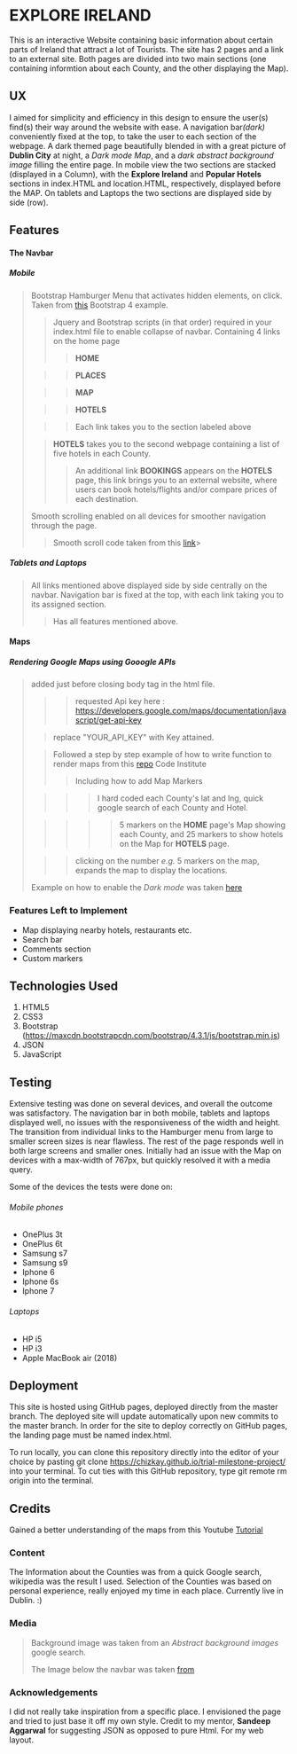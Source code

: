 # EXPLORE IRELAND

This is an interactive Website containing basic information about certain parts of Ireland that attract a lot of Tourists. The site has 2 pages and a link to an external site. Both pages are divided into two main sections (one containing informtion about each County, and the other displaying the Map).

## UX

I aimed for simplicity and efficiency in this design to ensure the user(s) find(s) their way around the website with ease. A navigation bar<em>(dark)</em> conveniently fixed at the top, to take the user to each section of the webpage. A dark themed page beautifully blended in with a great picture of **Dublin City** at night, a _Dark mode Map_, and a _dark abstract background image_ filling the entire page. In mobile view the two sections are stacked (displayed in a Column), with the **Explore Ireland** and **Popular Hotels** sections in index.HTML and location.HTML, respectively, displayed before the MAP. On tablets and Laptops the two sections are displayed side by side (row).


## Features

#### The Navbar
##### Mobile
> Bootstrap Hamburger Menu that activates hidden elements, on click. Taken from [this](https://www.w3schools.com/bootstrap4/bootstrap_navbar.as) Bootstrap 4 example.
>>Jquery and Bootstrap scripts (in that order) required in your index.html file to enable collapse of navbar.
>Containing 4 links on the home page
>>>**HOME**
>
>>>**PLACES** 
>
>>>**MAP** 
>
>>>**HOTELS**
>
>>>Each link takes you to the section labeled above
>
>>**HOTELS** takes you to the second webpage containing a list of five hotels in each County.
>>>An additional link **BOOKINGS** appears on the **HOTELS** page, this link brings you to an external website, where users can book hotels/flights and/or compare prices of each destination.
>
>Smooth scrolling enabled on all devices for smoother navigation through the page.
>>Smooth scroll code taken from this [link](https://codepen.io/bradtraversy/pen/xBdyzr)>

##### Tablets and Laptops
>All links mentioned above displayed side by side centrally on the navbar. Navigation bar is fixed at the top, with each link taking you to its assigned section. 
>
>> Has all features mentioned above.

#### Maps

##### Rendering Google Maps using Gooogle APIs
>  <script async defer src="https://maps.googleapis.com/maps/api/js?key=YOUR_API_KEY&callback=initMap" type="text/javascript"></script> added just before closing body tag in the html file.
>
>>> requested Api key here : https://developers.google.com/maps/documentation/javascript/get-api-key
>
>>replace "YOUR_API_KEY" with Key attained.
>
>>Followed a step by step example of how to write function to render maps from this [repo](https://github.com/Code-Institute-Solutions/InteractiveFrontendDevelopment-Resume/blob/master/01-GoogleMaps/06-moving_the_code_into_its_own_script/assets/js/maps.js) Code Institute
>>> Including how to add Map Markers
>
>>>>I hard coded each County's lat and lng, quick google search of each County and Hotel.
>
>>>>> 5 markers on the **HOME** page's Map showing each County, and 25 markers to show hotels on the Map for **HOTELS** page.
>
>>>clicking on the number *e.g.* 5 markers on the map, expands the map to display the locations.
>
> Example on how to enable the _Dark mode_ was taken [here](https://developers.google.com/maps/documentation/javascript/styling)

### Features Left to Implement

- Map displaying nearby hotels, restaurants etc.
- Search bar
- Comments section
- Custom markers

## Technologies Used

1. HTML5
2. CSS3
3. Bootstrap (https://maxcdn.bootstrapcdn.com/bootstrap/4.3.1/js/bootstrap.min.js)
4. JSON
5. JavaScript

## Testing

Extensive testing was done on several devices, and overall the outcome was satisfactory.
The navigation bar in both mobile, tablets and laptops displayed well, no issues with the responsiveness of the width and height. The transition from individual links to the Hamburger menu from large to smaller screen sizes is near flawless. The rest of the page responds well in both large screens and smaller ones. Initially had an issue with the Map on devices with a max-width of 767px, but quickly resolved it with a media query.

Some of the devices the tests were done on:

###### Mobile phones
- OnePlus 3t
- OnePlus 6t
- Samsung s7
- Samsung s9
- Iphone 6
- Iphone 6s
- Iphone 7

###### Laptops

- HP i5
- HP i3
-  Apple MacBook air (2018)

## Deployment

This site is hosted using GitHub pages, deployed directly from the master branch. The deployed site will update automatically upon new commits to the master branch. In order for the site to deploy correctly on GitHub pages, the landing page must be named index.html.

To run locally, you can clone this repository directly into the editor of your choice by pasting git clone https://chizkay.github.io/trial-milestone-project/ into your terminal. To cut ties with this GitHub repository, type git remote rm origin into the terminal.

## Credits

Gained a better understanding  of the maps from this Youtube [Tutorial](https://www.youtube.com/watch?v=Zxf1mnP5zcw&t=709s)


### Content

The Information about the Counties was from a quick Google search, wikipedia was the result I used. Selection of the Counties was based on personal experience, really enjoyed my time in each place. Currently live in Dublin. :)

### Media

>Background image was taken from an _Abstract background images_ google search.
>
>The Image below the navbar was taken [from](https://www.google.com/search?q=ireland+at+night+images&rlz=1C1CHBF_enIE830IE830&sxsrf=ACYBGNRR9t8-WduZmLNPXCxIvnqPAXt28A:1573686811049&source=lnms&tbm=isch&sa=X&ved=0ahUKEwjnzfCaqOjlAhX9QxUIHTl5AyMQ_AUIEigB&biw=1282&bih=577)


### Acknowledgements

I did not really take inspiration from a specific place. I envisioned the page and tried to just base it off my own style. Credit to my mentor, **Sandeep Aggarwal** for suggesting JSON as opposed to pure Html. For my web layout.
